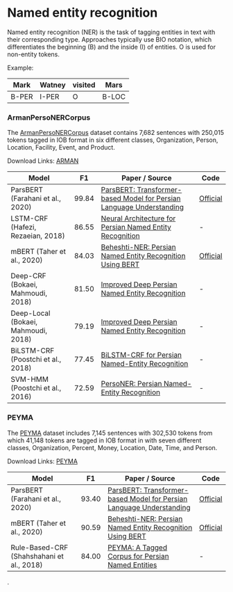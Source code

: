 # Named entity recognition

Named entity recognition (NER) is the task of tagging entities in text with their corresponding type.
Approaches typically use BIO notation, which differentiates the beginning (B) and the inside (I) of entities.
O is used for non-entity tokens.

Example:

| Mark | Watney | visited | Mars |
| --- | ---| --- | --- |
| B-PER | I-PER | O | B-LOC |

### ArmanPersoNERCorpus

The [ArmanPersoNERCorpus](https://www.aclweb.org/anthology/C16-1319/) dataset contains 7,682 sentences with 250,015 tokens tagged in IOB format in six different classes, Organization, Person, Location, Facility, Event, and Product.

Download Links: [ARMAN](https://github.com/HaniehP/PersianNER/blob/master/ArmanPersoNERCorpus.zip) 

| Model           | F1  |  Paper / Source | Code |
| ------------- | :-----:| --- | --- |
| ParsBERT (Farahani et al., 2020) | 99.84  | [ParsBERT: Transformer-based Model for Persian Language Understanding](https://arxiv.org/abs/2005.12515) | [Official](https://github.com/hooshvare/parsbert) |
| LSTM-CRF (Hafezi, Rezaeian, 2018) | 86.55 | [Neural Architecture for Persian Named Entity Recognition](https://ieeexplore.ieee.org/abstract/document/8700549) | - |
| mBERT (Taher et al., 2020) | 84.03  | [Beheshti-NER: Persian Named Entity Recognition Using BERT](https://arxiv.org/abs/2003.08875) | [Official](https://github.com/sEhsanTaher/Beheshti-NER) |
| Deep-CRF (Bokaei, Mahmoudi, 2018) | 81.50 | [Improved Deep Persian Named Entity Recognition](https://ieeexplore.ieee.org/abstract/document/8661067) | - |
| Deep-Local (Bokaei, Mahmoudi, 2018) | 79.19 | [Improved Deep Persian Named Entity Recognition](https://ieeexplore.ieee.org/abstract/document/8661067) | - |
| BiLSTM-CRF (Poostchi et al., 2018) | 77.45 | [BiLSTM-CRF for Persian Named-Entity Recognition](https://www.aclweb.org/anthology/L18-1701/) | - |
| SVM-HMM (Poostchi et al., 2016) | 72.59 | [PersoNER: Persian Named-Entity Recognition](https://www.aclweb.org/anthology/C16-1319/) | - |

### PEYMA

The [PEYMA](https://arxiv.org/abs/1801.09936) dataset includes 7,145 sentences with 302,530 tokens from which 41,148 tokens are tagged in IOB format in with seven different classes, Organization, Percent, Money, Location, Date, Time, and Person.

Download Links: [PEYMA](http://en.itrc.ac.ir/sites/default/files/pictures/NER.rar) 

| Model           | F1  |  Paper / Source | Code |
| ------------- | :-----:| --- | --- |
| ParsBERT (Farahani et al., 2020) | 93.40  | [ParsBERT: Transformer-based Model for Persian Language Understanding](https://arxiv.org/abs/2005.12515) | [Official](https://github.com/hooshvare/parsbert) |
| mBERT (Taher et al., 2020) | 90.59  | [Beheshti-NER: Persian Named Entity Recognition Using BERT](https://arxiv.org/abs/2003.08875) | [Official](https://github.com/sEhsanTaher/Beheshti-NER) |
| Rule-Based-CRF (Shahshahani et al., 2018) | 84.00 | [PEYMA: A Tagged Corpus for Persian Named Entities](https://arxiv.org/abs/1801.09936) | - |
.
